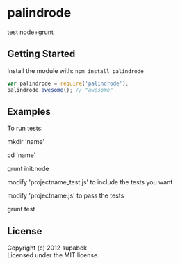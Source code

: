 # palindrode

test node+grunt

## Getting Started
Install the module with: `npm install palindrode`

```javascript
var palindrode = require('palindrode');
palindrode.awesome(); // "awesome"
```

## Examples
To run tests:

mkdir 'name'

cd 'name'

grunt init:node

modify 'projectname_test.js' to include the tests you want

modify 'projectname.js' to pass the tests

grunt test


## License
Copyright (c) 2012 supabok  
Licensed under the MIT license.
